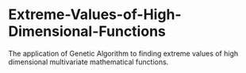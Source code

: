 # Extreme-Values-of-High-Dimensional-Functions

The application of Genetic Algorithm to finding extreme values of high dimensional multivariate mathematical functions.
